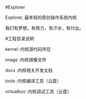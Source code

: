﻿#Explorer
<p>
Explorer, 最年轻的原创操作系统内核
</p>
<p>
我们有梦想，有努力，有汗水，有付出。
</p>
#工程目录说明
<p>
kernel :内核源代码所在
</p>
<p>
image :内核镜像文件
</p>
<p>
docs :内核相关开发文档
</p>
<p>
tools :内核编译工具（云盘）
</p>
<p>
virtualbox :内核调试工具（云盘）
</p>